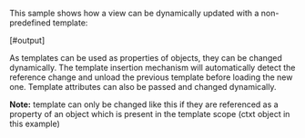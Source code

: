 
This sample shows how a view can be dynamically updated with a non-predefined template:

[#output]

As templates can be used as properties of objects, they can be changed dynamically. The template insertion mechanism will automatically detect the reference change and unload the previous template before loading the new one. Template attributes can also be passed and changed dynamically.

**Note:** template can only be changed like this if they are referenced as a property of an object which is present in the template scope (ctxt object in this example)

